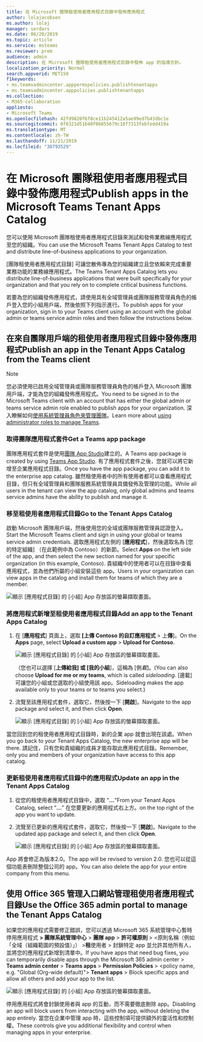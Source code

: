 ```yaml
---
title: 在 Microsoft 團隊租使用者應用程式目錄中發佈應用程式
author: lolajacobsen
ms.author: lolaj
manager: serdars
ms.date: 06/20/2019
ms.topic: article
ms.service: msteams
ms.reviewer: prem
audience: admin
description: 在 Microsoft 團隊租使用者應用程式目錄中發佈 app 的指導方針。
localization_priority: Normal
search.appverid: MET150
f1keywords:
- ms.teamsadmincenter.apppermspolicies.publishtenantapps
- ms.teamsadmincenter.apppolicies.publishtenantapps
ms.collection:
- M365-collaboration
appliesto:
- Microsoft Teams
ms.openlocfilehash: 42fd9820f6f8ce11b245412a5ae99ed7b43dbc1e
ms.sourcegitcommit: 0f6321d51b40f06855679c18f7313febfedd419a
ms.translationtype: MT
ms.contentlocale: zh-TW
ms.lasthandoff: 11/21/2019
ms.locfileid: "38793529"
---
```

<a name="publish-apps-in-the-microsoft-teams-tenant-apps-catalog"></a><span data-ttu-id="88ca5-103">在 Microsoft 團隊租使用者應用程式目錄中發佈應用程式</span><span class="sxs-lookup"><span data-stu-id="88ca5-103">Publish apps in the Microsoft Teams Tenant Apps Catalog</span></span>
=======================================================

<span data-ttu-id="88ca5-104">您可以使用 Microsoft 團隊租使用者應用程式目錄來測試和發佈業務線應用程式至您的組織。</span><span class="sxs-lookup"><span data-stu-id="88ca5-104">You can use the Microsoft Teams Tenant Apps Catalog to test and distribute line-of-business applications to your organization.</span></span>

<span data-ttu-id="88ca5-105">[團隊租使用者應用程式目錄] 可讓您散佈專為您的組織建立且您依賴來完成重要業務功能的業務線應用程式。</span><span class="sxs-lookup"><span data-stu-id="88ca5-105">The Teams Tenant Apps Catalog lets you distribute line-of-business applications that were built specifically for your organization and that you rely on to complete critical business functions.</span></span>

<span data-ttu-id="88ca5-106">若要為您的組織發佈應用程式，請使用具有全域管理員或團隊服務管理員角色的帳戶登入您的小組用戶端，然後依照下列指示進行。</span><span class="sxs-lookup"><span data-stu-id="88ca5-106">To publish apps for your organization, sign in to your Teams client using an account with the global admin or teams service admin roles and then follow the instructions below.</span></span>

## <a name="publish-an-app-in-the-tenant-apps-catalog-from-the-teams-client"></a><span data-ttu-id="88ca5-107">在來自團隊用戶端的租使用者應用程式目錄中發佈應用程式</span><span class="sxs-lookup"><span data-stu-id="88ca5-107">Publish an app in the Tenant Apps Catalog from the Teams client</span></span>

> [!NOTE]
> <span data-ttu-id="88ca5-108">您必須使用已啟用全域管理員或團隊服務管理員角色的帳戶登入 Microsoft 團隊用戶端，才能為您的組織發佈應用程式。</span><span class="sxs-lookup"><span data-stu-id="88ca5-108">You need to be signed in to the Microsoft Teams client with an account that has either the global admin or teams service admin role enabled to publish apps for your organization.</span></span> <span data-ttu-id="88ca5-109">深入瞭解如何[使用系統管理員角色來管理團隊](https://docs.microsoft.com/MicrosoftTeams/using-admin-roles)。</span><span class="sxs-lookup"><span data-stu-id="88ca5-109">Learn more about [using administrator roles to manage Teams](https://docs.microsoft.com/MicrosoftTeams/using-admin-roles).</span></span>

### <a name="get-a-teams-app-package"></a><span data-ttu-id="88ca5-110">取得團隊應用程式套件</span><span class="sxs-lookup"><span data-stu-id="88ca5-110">Get a Teams app package</span></span>

<span data-ttu-id="88ca5-111">團隊應用程式套件是使用[團隊 App Studio](https://docs.microsoft.com/microsoftteams/platform/get-started/get-started-app-studio)建立的。</span><span class="sxs-lookup"><span data-stu-id="88ca5-111">A Teams app package is created by using [Teams App Studio](https://docs.microsoft.com/microsoftteams/platform/get-started/get-started-app-studio).</span></span> <span data-ttu-id="88ca5-112">有了應用程式套件之後，您就可以將它新增至企業應用程式目錄。</span><span class="sxs-lookup"><span data-stu-id="88ca5-112">Once you have the app package, you can add it to the enterprise app catalog.</span></span> <span data-ttu-id="88ca5-113">雖然租使用者中的所有使用者都可以查看應用程式目錄，但只有全域管理員和團隊服務系統管理員具備發佈及管理的功能。</span><span class="sxs-lookup"><span data-stu-id="88ca5-113">While all users in the tenant can view the app catalog, only global admins and teams service admins have the ability to publish and manage it.</span></span>

### <a name="go-to-the-tenant-apps-catalog"></a><span data-ttu-id="88ca5-114">移至租使用者應用程式目錄</span><span class="sxs-lookup"><span data-stu-id="88ca5-114">Go to the Tenant Apps Catalog</span></span>

<span data-ttu-id="88ca5-115">啟動 Microsoft 團隊用戶端，然後使用您的全域或團隊服務管理員認證登入。</span><span class="sxs-lookup"><span data-stu-id="88ca5-115">Start the Microsoft Teams client and sign in using your global or teams service admin credentials.</span></span> <span data-ttu-id="88ca5-116">選取應用程式左側的 [**應用程式**]，然後選取名為 [您的特定組織] （在此範例中為 Contoso）的新節。</span><span class="sxs-lookup"><span data-stu-id="88ca5-116">Select **Apps** on the left side of the app, and then select the new section named for your specific organization (in this example, Contoso).</span></span> <span data-ttu-id="88ca5-117">貴組織中的使用者可以在目錄中查看應用程式，並為他們所屬的小組安裝這些 app。</span><span class="sxs-lookup"><span data-stu-id="88ca5-117">Users in your organization can view apps in the catalog and install them for teams of which they are a member.</span></span>

![顯示 [應用程式目錄] 的 [小組] App 存放區的螢幕擷取畫面。](media/private-app-store-teams-image01.png)

### <a name="add-an-app-to-the-tenant-apps-catalog"></a><span data-ttu-id="88ca5-119">將應用程式新增至租使用者應用程式目錄</span><span class="sxs-lookup"><span data-stu-id="88ca5-119">Add an app to the Tenant Apps Catalog</span></span>

1. <span data-ttu-id="88ca5-120">在 [**應用程式**] 頁面上，選取 **[上傳 Contoso 的自訂應用程式** > 上**傳**]。</span><span class="sxs-lookup"><span data-stu-id="88ca5-120">On the **Apps** page, select **Upload a custom app** > **Upload for Contoso**.</span></span>

    ![顯示 [應用程式目錄] 的 [小組] App 存放區的螢幕擷取畫面。](media/private-app-store-teams-image02.png)

    <span data-ttu-id="88ca5-122">（您也可以選擇 [**上傳給我] 或 [我的小組**]，這稱為 [側*載*]。</span><span class="sxs-lookup"><span data-stu-id="88ca5-122">(You can also choose **Upload for me or my teams**, which is called *sideloading*.</span></span> <span data-ttu-id="88ca5-123">[邊載] 可讓您的小組或您選取的小組使用該 app。</span><span class="sxs-lookup"><span data-stu-id="88ca5-123">Sideloading makes the app available only to your teams or to teams you select.)</span></span>

2. <span data-ttu-id="88ca5-124">流覽至該應用程式套件，選取它，然後按一下 [**開啟**]。</span><span class="sxs-lookup"><span data-stu-id="88ca5-124">Navigate to the app package and select it, and then click **Open**.</span></span>

    ![顯示 [應用程式目錄] 的 [小組] App 存放區的螢幕擷取畫面。](media/private-app-store-teams-image03.png)

<span data-ttu-id="88ca5-126">當您回到您的租使用者應用程式目錄時，新的企業 app 就會出現在該處。</span><span class="sxs-lookup"><span data-stu-id="88ca5-126">When you go back to your Tenant Apps Catalog, the new enterprise app will be there.</span></span> <span data-ttu-id="88ca5-127">請記住，只有您和貴組織的成員才能存取此應用程式目錄。</span><span class="sxs-lookup"><span data-stu-id="88ca5-127">Remember, only you and members of your organization have access to this app catalog.</span></span>

### <a name="update-an-app-in-the-tenant-apps-catalog"></a><span data-ttu-id="88ca5-128">更新租使用者應用程式目錄中的應用程式</span><span class="sxs-lookup"><span data-stu-id="88ca5-128">Update an app in the Tenant Apps Catalog</span></span>

1. <span data-ttu-id="88ca5-129">從您的租使用者應用程式目錄中，選取 "**...**"</span><span class="sxs-lookup"><span data-stu-id="88ca5-129">From your Tenant Apps Catalog, select “**…**”</span></span> <span data-ttu-id="88ca5-130">在您要更新的應用程式右上方。</span><span class="sxs-lookup"><span data-stu-id="88ca5-130">on the top right of the app you want to update.</span></span>

2. <span data-ttu-id="88ca5-131">流覽至已更新的應用程式套件，選取它，然後按一下 [**開啟**]。</span><span class="sxs-lookup"><span data-stu-id="88ca5-131">Navigate to the updated app package and select it, and then click **Open**.</span></span>

    ![顯示 [應用程式目錄] 的 [小組] App 存放區的螢幕擷取畫面。](media/private-app-store-teams-image04.png)

<span data-ttu-id="88ca5-133">App 將會修正為版本2.0。</span><span class="sxs-lookup"><span data-stu-id="88ca5-133">The app will be revised to version 2.0.</span></span> <span data-ttu-id="88ca5-134">您也可以從這個功能表刪除整個公司的 app。</span><span class="sxs-lookup"><span data-stu-id="88ca5-134">You can also delete the app for your entire company from this menu.</span></span>

## <a name="use-the-office-365-admin-portal-to-manage-the-tenant-apps-catalog"></a><span data-ttu-id="88ca5-135">使用 Office 365 管理入口網站管理租使用者應用程式目錄</span><span class="sxs-lookup"><span data-stu-id="88ca5-135">Use the Office 365 admin portal to manage the Tenant Apps Catalog</span></span>

<span data-ttu-id="88ca5-136">如果您的應用程式需要修正錯誤，您可以透過 Microsoft 365 系統管理中心暫時停用應用程式 **> 團隊系統管理中心** > **團隊 app** > **許可權原則** > <原則名稱（例如「全域（組織範圍的預設值）」） >**租**使用者 > 封鎖特定 app 並允許其他所有人，並將您的應用程式新增到清單中。</span><span class="sxs-lookup"><span data-stu-id="88ca5-136">If you have apps that need bug fixes, you can temporarily disable apps through the Microsoft 365 admin center > **Teams admin center** > **Teams apps** > **Permission Policies** > <policy name, e.g. "Global (Org-wide default)"> **Tenant apps** > Block specific apps and allow all others and add your app to the list.</span></span>

![顯示 [應用程式目錄] 的 [小組] App 存放區的螢幕擷取畫面。](media/private-app-store-teams-image05.png)

<span data-ttu-id="88ca5-138">停用應用程式將會封鎖使用者與 app 的互動，而不需要徹底刪除 app。</span><span class="sxs-lookup"><span data-stu-id="88ca5-138">Disabling an app will block users from interacting with the app, without deleting the app entirely.</span></span> <span data-ttu-id="88ca5-139">當您在企業中管理 app 時，這些控制項可提供額外的靈活性和控制權。</span><span class="sxs-lookup"><span data-stu-id="88ca5-139">These controls give you additional flexibility and control when managing apps in your enterprise.</span></span>
